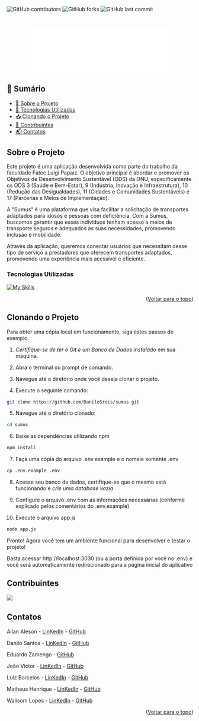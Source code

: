 <a id="readme-top"></a>

![GitHub contributors](https://img.shields.io/github/contributors/DaniloSreis/sumus?style=flat-square&color=%234979bb)
![GitHub forks](https://img.shields.io/github/forks/DaniloSreis/sumus?style=flat-square&color=%234979bb)
![GitHub last commit](https://img.shields.io/github/last-commit/DaniloSreis/sumus?display_timestamp=author&style=flat-square&color=%234979bb)

<br/>
<p align="center">
  <img src="./public/img/logo-readme.svg" width="400">
</p>

## 📑 Sumário

- [📘 Sobre o Projeto](#sobre-o-projeto)
- [🚀 Tecnologias Utilizadas](#tecnologias-utilizadas)
- [📥 Clonando o Projeto](#clonando-o-projeto)
- [🤝 Contribuintes](#contribuintes)
- [📬 Contatos](#contatos)

<!-- sobre-o-projeto -->

## Sobre o Projeto

Este projeto é uma aplicação desenvolvida como parte do trabalho da faculdade
Fatec Luigi Papaiz. O objetivo principal é abordar e promover os Objetivos de
Desenvolvimento Sustentável (ODS) da ONU, especificamente os ODS 3 (Saúde e
Bem-Estar), 9 (Indústria, Inovação e Infraestrutura), 10 (Redução das
Desigualdades), 11 (Cidades e Comunidades Sustentáveis) e 17 (Parcerias e Meios
de Implementação).

A "Sumus" é uma plataforma que visa facilitar a solicitação de transportes
adaptados para idosos e pessoas com deficiência. Com a Sumus, buscamos garantir
que esses indivíduos tenham acesso a meios de transporte seguros e adequados às
suas necessidades, promovendo inclusão e mobilidade.

Através da aplicação, queremos conectar usuários que necessitam desse tipo de
serviço a prestadores que oferecem transportes adaptados, promovendo uma
experiência mais acessível e eficiente.

### Tecnologias Utilizadas

[![My Skills](https://skillicons.dev/icons?i=js,html,css,figma,mysql)](https://skillicons.dev)

<p align="right">(<a href="#readme-top">Voltar para o topo</a>)</p>

## Clonando o Projeto

Para obter uma cópia local em funcionamento, siga estes passos de exemplo.

1. _Certifique-se de ter o Git e um Banco de Dados instalado_ em sua máquina.

2. Abra o terminal ou prompt de comando.

3. Navegue até o diretório onde você deseja clonar o projeto.

4. Execute o seguinte comando:

```bash
git clone https://github.com/DaniloSreis/sumus.git
```

5. Navegue até o diretório clonado:

```bash
cd sumus
```

6. Baixe as dependências utilizando npm

```bash
npm install
```

7. Faça uma cópia do arquivo .env.example e o nomeie somente .env

```bash
cp .env.example .env
```

8. Acesse seu banco de dados, certifique-se que o mesmo está funcionando e _crie
   uma database vazia_

9. Configure o arquivo .env com as informações necessárias (conforme explicado
   pelos comentários do .env.example)

10. Execute o arquivo app.js

```bash
node app.js
```

Pronto! Agora você tem um ambiente funcional para desenvolver e testar o
projeto!

Basta acessar http://localhost:3030 (ou a porta definida por você no .env) e
você será automaticamente redirecionado para a página inicial do aplicativo

## Contribuintes

<a href="https://github.com/DaniloSreis/Sumus/graphs/contributors">
  <img src="https://contrib.rocks/image?repo=DaniloSreis/Sumus" />
</a>

## Contatos

Allan Aleson -
<a href="https://www.linkedin.com/in/allan-aleson-966101352//" target="_blank">LinKedIn</a> -
<a href="https://github.com/AllanAleson" target="_blank">GitHub</a>

Danilo Santos -
<a href="https://www.linkedin.com/in/danilo-ds/" target="_blank">LinKedIn</a> -
<a href="https://github.com/DaniloSreis" target="_blank">GitHub</a>

Eduardo Zamengo -
<a href="https://github.com/Zamengoo" target="_blank">GitHub</a>

João Victor -
<a href="https://www.linkedin.com/in/jo%C3%A3o-victor-lazarini-32ba61350/" target="_blank">LinKedIn</a> -
<a href="https://github.com/Lazarinni" target="_blank">GitHub</a>

Luiz Barcelos -
<a href="https://www.linkedin.com/in/luiz-barcelos-a08174202/" target="_blank">LinKedIn</a> -
<a href="https://github.com/LBarcelos96" target="_blank">GitHub</a>

Matheus Henrique -
<a href="https://www.linkedin.com/in/matheus-henrique-profile/" target="_blank">LinKedIn</a> -
<a href="https://github.com/MatheusHenriqueDevz" target="_blank">GitHub</a>

Walisom Lopes -
<a href="https://www.linkedin.com/in/walisom-lopes-souza-b43461180/" target="_blank">
LinKedIn</a> - <a href="https://github.com/WalisomL" target="_blank">GitHub</a>

<p align="right">(<a href="#readme-top">Voltar para o topo</a>)</p>
